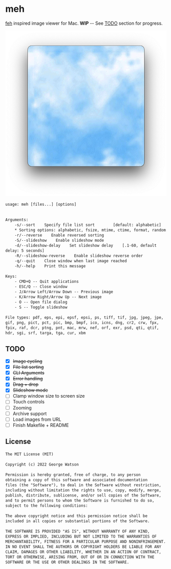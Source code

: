 # meh

[feh](https://feh.finalrewind.org/) inspired image viewer for Mac. **WIP** -- See [TODO](https://github.com/takeiteasy/meh#todo) section for progress.

<p align="center">
  <img src="https://raw.githubusercontent.com/takeiteasy/meh/master/screenshot.png">
</p>

```
usage: meh [files...] [options]


Arguments:
    -s/--sort    Specify file list sort        [default: alphabetic]
    * Sorting options: alphabetic, fsize, mtime, ctime, format, random
    -r/--reverse    Enable reversed sorting
    -S/--slideshow    Enable slideshow mode
    -d/--slideshow-delay    Set slideshow delay    [.1-60, default delay: 5 seconds]
    -R/--slideshow-reverse    Enable slideshow reverse order
    -q/--quit    Close window when last image reached
    -h/--help    Print this message

Keys:
    - CMD+Q -- Quit applications
    - ESC/Q -- Close window
    - J/Arrow Left/Arrow Down -- Previous image
    - K/Arrow Right/Arrow Up -- Next image
    - O -- Open file dialog
    - S -- Toggle slideshow

File types: pdf, eps, epi, epsf, epsi, ps, tiff, tif, jpg, jpeg, jpe, gif, png, pict, pct, pic, bmp, bmpf, ico, icns, dng, cr2, crw, fpx, fpix, raf, dcr, ptng, pnt, mac, mrw, nef, orf, exr, psd, qti, qtif, hdr, sgi, srf, targa, tga, cur, xbm
```

## TODO

- [X] ~~Image cycling~~
- [X] ~~File list sorting~~
- [X] ~~CLI Arguments~~
- [X] ~~Error handling~~
- [X] ~~Drag + drop~~
- [X] ~~Slideshow mode~~
- [ ] Clamp window size to screen size
- [ ] Touch controls
- [ ] Zooming
- [ ] Archive support
- [ ] Load images from URL
- [ ] Finish Makefile + README

## License
```
The MIT License (MIT)

Copyright (c) 2022 George Watson

Permission is hereby granted, free of charge, to any person
obtaining a copy of this software and associated documentation
files (the "Software"), to deal in the Software without restriction,
including without limitation the rights to use, copy, modify, merge,
publish, distribute, sublicense, and/or sell copies of the Software,
and to permit persons to whom the Software is furnished to do so,
subject to the following conditions:

The above copyright notice and this permission notice shall be
included in all copies or substantial portions of the Software.

THE SOFTWARE IS PROVIDED "AS IS", WITHOUT WARRANTY OF ANY KIND,
EXPRESS OR IMPLIED, INCLUDING BUT NOT LIMITED TO THE WARRANTIES OF
MERCHANTABILITY, FITNESS FOR A PARTICULAR PURPOSE AND NONINFRINGEMENT.
IN NO EVENT SHALL THE AUTHORS OR COPYRIGHT HOLDERS BE LIABLE FOR ANY
CLAIM, DAMAGES OR OTHER LIABILITY, WHETHER IN AN ACTION OF CONTRACT,
TORT OR OTHERWISE, ARISING FROM, OUT OF OR IN CONNECTION WITH THE
SOFTWARE OR THE USE OR OTHER DEALINGS IN THE SOFTWARE.
```
